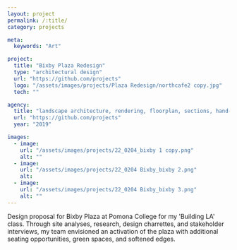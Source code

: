 ```yaml
---
layout: project
permalink: /:title/
category: projects

meta:
  keywords: "Art"

project:
  title: "Bixby Plaza Redesign"
  type: "architectural design"
  url: "https://github.com/projects"
  logo: "/assets/images/projects/Plaza Redesign/northcafe2 copy.jpg"
  tech: ""

agency:
  title: "landscape architecture, rendering, floorplan, sections, hand-built model"
  url: "https://github.com/projects"
  year: "2019"

images:
  - image:
    url: "/assets/images/projects/22_0204_bixby 1 copy.png"
    alt: ""
  - image:
    url: "/assets/images/projects/22_0204 Bixby_bixby 2.png"
    alt:  
  - image:
    url: "/assets/images/projects/22_0204 Bixby_bixby 3.png"
    alt: ""    
---
```

<p>Design proposal for Bixby Plaza at Pomona College for my 'Building LA' class. Through site analyses, research, design charrettes, and stakeholder interviews, my team envisioned an activation of the plaza with additional seating opportunities, green spaces, and softened edges.<p>
